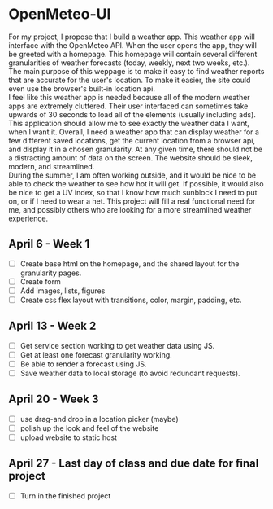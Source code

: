 # OpenMeteo-UI
  For my project, I propose that I build a weather app.  This weather app will interface with the OpenMeteo API.  When the user opens the app, they will be greeted with a homepage.  This homepage will contain several different granularities of weather forecasts (today, weekly, next two weeks, etc.). The main purpose of this weppage is to make it easy to find weather reports that are accurate  for the user's location.  To make it easier, the site could even use the browser's built-in location api.  
  I feel like this weather app is needed because all of the modern weather apps are extremely cluttered.  Their user interfaced can sometimes take upwards of 30 seconds to load all of the elements (usually including ads).  This application should allow me to see exactly the weather data I want, when I want it.  Overall, I need a weather app that can display weather for a few different saved locations, get the current location from a browser api, and display it in a chosen granularity.  At any given time, there should not be a distracting amount of data on the screen.  The website should be sleek, modern, and streamlined.  
  During the summer, I am often working outside, and it would be nice to be able to check the weather to see how hot it will get.  If possible, it would also be nice to get a UV index, so that I know how much sunblock I need to put on, or if I need to wear a het.  This project will fill a real functional need for me, and possibly others who are looking for a more streamlined weather experience.  

## April 6 - Week 1
- [ ] Create base html on the homepage, and the shared layout for the granularity pages. 
- [ ] Create form
- [ ] Add images, lists, figures
- [ ] Create css flex layout with transitions, color, margin, padding, etc.

## April 13 - Week 2
- [ ] Get service section working to get weather data using JS. 
- [ ] Get at least one forecast granularity working.
- [ ] Be able to render a forecast using JS.
- [ ] Save weather data to local storage (to avoid redundant requests). 

## April 20 - Week 3
- [ ] use drag-and drop in a location picker (maybe)
- [ ] polish up the look and feel of the website
- [ ] upload website to static host

## April 27 - Last day of class and due date for final project
- [ ] Turn in the finished project
